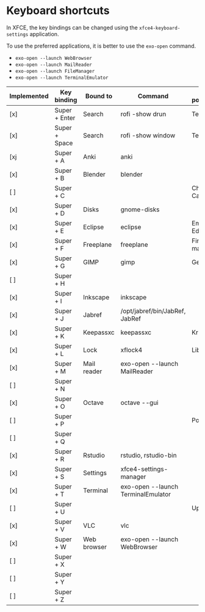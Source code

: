 # Keyboard shortcuts

In XFCE, the key bindings can be changed using the `xfce4-keyboard-settings` application.

To use the preferred applications, it is better to use the `exo-open` command.

* `exo-open --launch WebBrowser`
* `exo-open --launch MailReader`
* `exo-open --launch FileManager`
* `exo-open --launch TerminalEmulator`

| Implemented | Key binding   | Bound to    | Command                            | Other possibilities   |
| ----------- | -----------   | ----------- | -------                            | -------------------   |
| [x]         | Super + Enter | Search      | rofi -show drun                    | Terminal              |
| [x]         | Super + Space | Search      | rofi -show window                  | Terminal              |
| [xj         | Super + A     | Anki        | anki                               |                       |
| [x]         | Super + B     | Blender     | blender                            |                       |
| [ ]         | Super + C     |             |                                    | Chromium, Calc        |
| [x]         | Super + D     | Disks       | gnome-disks                        |                       |
| [x]         | Super + E     | Eclipse     | eclipse                            | Emacs, Editor         |
| [x]         | Super + F     | Freeplane   | freeplane                          | Firefox, File manager |
| [x]         | Super + G     | GIMP        | gimp                               | Geogebra              |
| [ ]         | Super + H     |             |                                    |                       |
| [x]         | Super + I     | Inkscape    | inkscape                           |                       |
| [x]         | Super + J     | Jabref      | /opt/jabref/bin/JabRef, JabRef     |                       |
| [x]         | Super + K     | Keepassxc   | keepassxc                          | Krita                 |
| [x]         | Super + L     | Lock        | xflock4                            | LibreOffice           |
| [x]         | Super + M     | Mail reader | exo-open --launch MailReader       |                       |
| [ ]         | Super + N     |             |                                    |                       |
| [x]         | Super + O     | Octave      | octave --gui                       |                       |
| [ ]         | Super + P     |             |                                    | Power off             |
| [ ]         | Super + Q     |             |                                    |                       |
| [x]         | Super + R     | Rstudio     | rstudio, rstudio-bin               |                       |
| [x]         | Super + S     | Settings    | xfce4-settings-manager             |                       |
| [x]         | Super + T     | Terminal    | exo-open --launch TerminalEmulator |                       |
| [ ]         | Super + U     |             |                                    | Update                |
| [x]         | Super + V     | VLC         | vlc                                |                       |
| [x]         | Super + W     | Web browser | exo-open --launch WebBrowser       |                       |
| [ ]         | Super + X     |             |                                    |                       |
| [ ]         | Super + Y     |             |                                    |                       |
| [ ]         | Super + Z     |             |                                    |                       |
